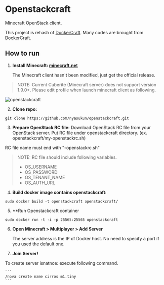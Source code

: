 # Openstackcraft

Minecraft OpenStack client.

This project is rehash of [DockerCraft](https://github.com/docker/dockercraft).
Many codes are brought from DockerCraft. 

## How to run
1. **Install Minecraft: [minecraft.net](https://minecraft.net)**

	The Minecraft client hasn't been modified, just get the official release.
	
  > NOTE: Current Cuberite (Minecraft server) does not support version 1.9.0+.
  > Please edit profile when launch minecraft client as following.
  
  ![openstackcraft](../master/docs/img/edit_profile.png?raw=true)

2. **Clone repo:**
  ```
  git clone https://github.com/nyasukun/openstackcraft.git
  ```

3. **Prepare OpenStack RC file:**
  Download OpenStack RC file from your OpenStack server.
  Put RC file under openstackcraft directory. (ex. openstackcraft/my-openstackrc.sh)
  
  RC file name must end with "-openstackrc.sh"
  
  > NOTE: RC file should include following variables.
  > * OS_USERNAME
  > * OS_PASSWORD
  > * OS_TENANT_NAME
  > * OS_AUTH_URL

4. **Build docker image contains openstackcraft:**
  ```
  sudo docker build -t openstackcraft openstackcraft/
  ```

5. **Run Openstackcraft container
  ```
  sudo docker run -t -i -p 25565:25565 openstackcraft
  ```

6. **Open Minecraft > Multiplayer > Add Server**

	The server address is the IP of Docker host. No need to specify a port if you used the default one.

7. **Join Server!**

  To create server isnatnce:
    execute following command.

    ```
    /nova create name cirros m1.tiny
    ```


  
